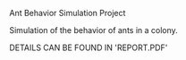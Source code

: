 Ant Behavior Simulation Project

Simulation of the behavior of ants in a colony.

DETAILS CAN BE FOUND IN 'REPORT.PDF'
